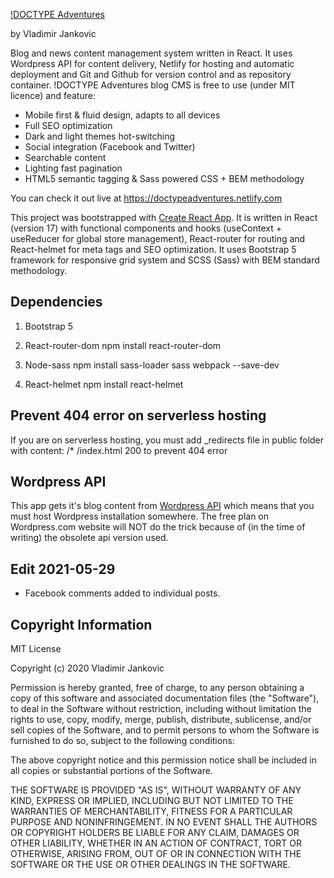 [!DOCTYPE Adventures](https://doctypeadventures.netlify.com)

by Vladimir Jankovic

Blog and news content management system written in React. It uses Wordpress API for content delivery, Netlify for hosting and automatic deployment and Git and Github for version control and as repository container. !DOCTYPE Adventures blog CMS is free to use (under MIT licence) and feature:

- Mobile first & fluid design, adapts to all devices
- Full SEO optimization
- Dark and light themes hot-switching
- Social integration (Facebook and Twitter)
- Searchable content
- Lighting fast pagination
- HTML5 semantic tagging & Sass powered CSS + BEM methodology

You can check it out live at https://doctypeadventures.netlify.com

This project was bootstrapped with [Create React App](https://github.com/facebook/create-react-app). It is written in React (version 17) with functional components and hooks (useContext + useReducer for global store management), React-router for routing and React-helmet for meta tags and SEO optimization. It uses Bootstrap 5 framework for responsive grid system and SCSS (Sass) with BEM standard methodology.

## Dependencies

1. Bootstrap 5

2. React-router-dom
   npm install react-router-dom

3. Node-sass
   npm install sass-loader sass webpack --save-dev

4. React-helmet
   npm install react-helmet

## Prevent 404 error on serverless hosting

If you are on serverless hosting, you must add \_redirects file in public folder with content:
/\* /index.html 200
to prevent 404 error

## Wordpress API

This app gets it's blog content from [Wordpress API](https://developer.wordpress.org/rest-api/) which means that you must host Wordpress installation somewhere. The free plan on Wordpress.com website will NOT do the trick because of (in the time of writing) the obsolete api version used.

## Edit 2021-05-29

* Facebook comments added to individual posts.

## Copyright Information

MIT License

Copyright (c) 2020 Vladimir Jankovic

Permission is hereby granted, free of charge, to any person obtaining a copy
of this software and associated documentation files (the "Software"), to deal
in the Software without restriction, including without limitation the rights
to use, copy, modify, merge, publish, distribute, sublicense, and/or sell
copies of the Software, and to permit persons to whom the Software is
furnished to do so, subject to the following conditions:

The above copyright notice and this permission notice shall be included in all
copies or substantial portions of the Software.

THE SOFTWARE IS PROVIDED "AS IS", WITHOUT WARRANTY OF ANY KIND, EXPRESS OR
IMPLIED, INCLUDING BUT NOT LIMITED TO THE WARRANTIES OF MERCHANTABILITY,
FITNESS FOR A PARTICULAR PURPOSE AND NONINFRINGEMENT. IN NO EVENT SHALL THE
AUTHORS OR COPYRIGHT HOLDERS BE LIABLE FOR ANY CLAIM, DAMAGES OR OTHER
LIABILITY, WHETHER IN AN ACTION OF CONTRACT, TORT OR OTHERWISE, ARISING FROM,
OUT OF OR IN CONNECTION WITH THE SOFTWARE OR THE USE OR OTHER DEALINGS IN THE
SOFTWARE.
